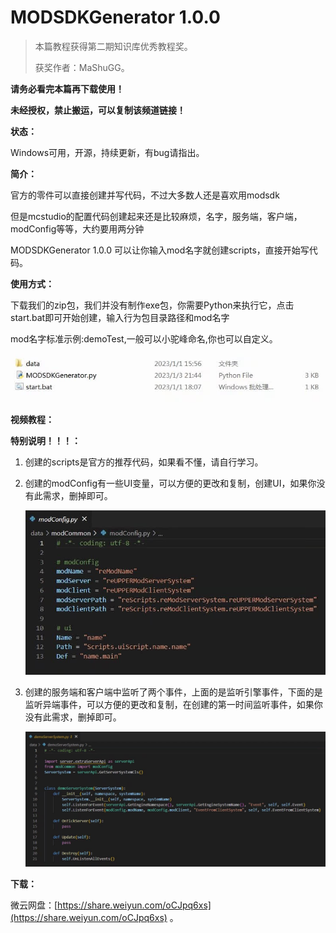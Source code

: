 # MODSDKGenerator 1.0.0

>本篇教程获得第二期知识库优秀教程奖。
>
>获奖作者：MaShuGG。

**请务必看完本篇再下载使用！** 

**未经授权，禁止搬运，可以复制该频道链接！**



**状态：** 

Windows可用，开源，持续更新，有bug请指出。



**简介：** 

官方的零件可以直接创建并写代码，不过大多数人还是喜欢用modsdk 

但是mcstudio的配置代码创建起来还是比较麻烦，名字，服务端，客户端，modConfig等等，大约要用两分钟 

MODSDKGenerator 1.0.0 可以让你输入mod名字就创建scripts，直接开始写代码。



**使用方式：** 

下载我们的zip包，我们并没有制作exe包，你需要Python来执行它，点击start.bat即可开始创建，输入行为包目录路径和mod名字 

mod名字标准示例:demoTest,一般可以小驼峰命名,你也可以自定义。

![img](./images/6_0.png)



**视频教程：**



**特别说明！！！：** 

1. 创建的scripts是官方的推荐代码，如果看不懂，请自行学习。

2. 创建的modConfig有一些UI变量，可以方便的更改和复制，创建UI，如果你没有此需求，删掉即可。

   ![img](./images/6_1.png)

   

3. 创建的服务端和客户端中监听了两个事件，上面的是监听引擎事件，下面的是监听异端事件，可以方便的更改和复制，在创建的第一时间监听事件，如果你没有此需求，删掉即可。

   ![img](./images/6_2.png)



**下载：** 

微云网盘：[https://share.weiyun.com/oCJpq6xs](https://share.weiyun.com/oCJpq6xs) 。